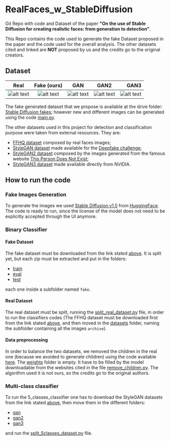 # RealFaces_w_StableDiffusion
Git Repo with code and Dataset of the paper **"On the use of Stable Diffusion for creating realistic faces: from generation to detection"**.

This Repo contains the code used to generate the fake Dataset proposed in the paper and the code used for the overall analysis. The other datasets cited and linked are **NOT** proposed by us and the credits go to the original creators.

## Dataset
| Real          | Fake (ours)   | GAN           | GAN2          | GAN3  |
| ------------- |:-------------:|:-------------:|:-------------:| -----:|
|![alt text](https://github.com/LucaCorvitto/RealFaces_w_StableDiffusion/blob/main/readme_images/real.png)|![alt text](https://github.com/LucaCorvitto/RealFaces_w_StableDiffusion/blob/main/readme_images/fake.png)| ![alt text](https://github.com/LucaCorvitto/RealFaces_w_StableDiffusion/blob/main/readme_images/gan.png)| ![alt text](https://github.com/LucaCorvitto/RealFaces_w_StableDiffusion/blob/main/readme_images/gan2.png)| ![alt text](https://github.com/LucaCorvitto/RealFaces_w_StableDiffusion/blob/main/readme_images/gan3.png)|

The fake generated dataset that we propose is available at the drive folder: [Stable Diffusion fakes](https://drive.google.com/drive/folders/10-n9jY3USb5O_2bh4yUpo1IRPWxe1RIA); however new and different images can be generated using the code [main.py](main.py).

The other datasets used in this project for detection and classification purpose were taken from external resources. They are:
* [FFHQ dataset](https://www.kaggle.com/datasets/arnaud58/flickrfaceshq-dataset-ffhq) composed by real faces images;
* [StyleGAN dataset](https://iplab.dmi.unict.it/deepfakechallenge/training/1-STYLEGAN.zip) made available for the [Deepfake challenge](https://iplab.dmi.unict.it/deepfakechallenge/#[object%20Object]);
* [StyleGAN2 dataset](https://www.kaggle.com/datasets/bwandowando/all-these-people-dont-exist) composed by the images generated from the famous website [This Person Does Not Exist](https://thispersondoesnotexist.com/);
* [StyleGAN3 dataset](https://nvlabs-fi-cdn.nvidia.com/stylegan3/images/) made available directly from NVIDIA.

## How to run the code
### Fake Images Generation
To generate the images we used [Stable Diffusion v1.5](https://huggingface.co/runwayml/stable-diffusion-v1-5) from [HuggingFace](https://huggingface.co/). The code is ready to run, since the license of the model does not need to be explicitly accepted through the UI anymore.

### Binary Classifier
#### Fake Dataset
The fake dataset must be downloaded from the link stated [above](#dataset). It is split yet, but each zip must be extracted and put in the folders:
* [train](./datasets/png_images/train)
* [eval](./datasets/png_images/eval)
* [test](./datasets/png_images/test)

each one inside a subfolder named `fake`.

#### Real Dataset
The real dataset must be split, running the [split_real_dataset.py](split_real_dataset.py) file, in order to run the classifiers codes (The FFHQ dataset must be downloaded first from the link stated [above](#dataset), and then moved in the [datasets](datasets) folder, naming the subfolder containing all the images `archive`).

#### Data preprocessing
In order to balance the two datasets, we removed the children in the real one (because we avoided to generate children) using the code available [here](https://www.thepythoncode.com/article/predict-age-using-opencv/).
The [weights](weights) folder is empty. It have to be filled by the model downloadable from the websites cited in the file [remove_children.py](remove_children.py). The algorithm used it is not ours, so the credits go to the original authors.

### Multi-class classifier
To run the 5_classes_classifier one has to download the StyleGAN datasets from the link stated [above](#dataset), then move them in the different folders:
* [gan](datasets/gan)
* [gan2](datasets/gan2)
* [gan3](datasets/gan3)
 
and run the [split_5classes_dataset.py](split_5classes_dataset.py) file.
